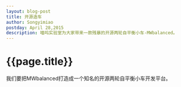 ```yaml
---
layout: blog-post
title: 开源造车
author: Songyimiao
postday: April 28,2015
description: 喵呜实验室为大家带来一款残暴的开源两轮自平衡小车-MWbalanced。
---
```


# {{page.title}}

我们要把MWbalanced打造成一个知名的开源两轮自平衡小车开发平台。






